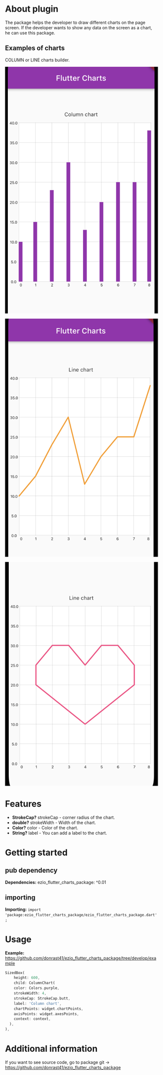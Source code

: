 
# About plugin
The package helps the developer to draw different charts on the page screen. If
the developer wants to show any data on the screen as a chart, he can use this package.

## Examples of charts
COLUMN or LINE charts builder.

![](.github/scrn-1.png)

![](.github/scrn-2.png)

![](.github/scrn-3.png)

# Features

- **StrokeCap?** strokeCap - corner radius of the chart.
- **double?** strokeWidth - Width of the chart.
- **Color?** color - Color of the chart.
- **String?** label - You can add a label to the chart.

# Getting started

## pub dependency

**Dependencies:**
ezio_flutter_charts_package: ^0.01

## importing

**Importing:**
```import 'package:ezio_flutter_charts_package/ezio_flutter_charts_package.dart';```

# Usage

**Example:** https://github.com/donrast41/ezio_flutter_charts_package/tree/develop/example

```dart
SizedBox(
    height: 600,
    child: ColumnChart(
    color: Colors.purple,
    strokeWidth: 4,
    strokeCap: StrokeCap.butt,
    label: 'Column chart',
    chartPoints: widget.chartPoints,
    axisPoints: widget.axesPoints,
    context: context,
  ),
),
```

# Additional information

If you want to see source code, go to package git -> https://github.com/donrast41/ezio_flutter_charts_package
